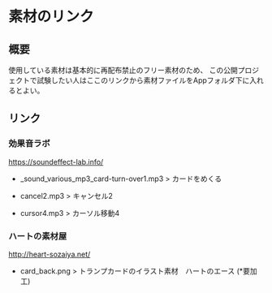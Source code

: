 # 素材のリンク

## 概要

使用している素材は基本的に再配布禁止のフリー素材のため、
この公開プロジェクトで試験したい人はここのリンクから素材ファイルをAppフォルダ下に入れるとよい。

## リンク

### 効果音ラボ

https://soundeffect-lab.info/

- _sound_various_mp3_card-turn-over1.mp3 > カードをめくる

- cancel2.mp3 > キャンセル2

- cursor4.mp3 > カーソル移動4

### ハートの素材屋

http://heart-sozaiya.net/

- card_back.png > トランプカードのイラスト素材　ハートのエース (*要加工)


